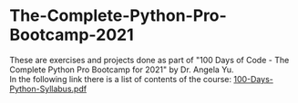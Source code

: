 # The-Complete-Python-Pro-Bootcamp-2021
These are exercises and projects done as part of "100 Days of Code - The Complete Python Pro Bootcamp for 2021" by Dr. Angela Yu. <br>
In the following link there is a list of contents of the course: [100-Days-Python-Syllabus.pdf](https://github.com/MartinLupa/The-Complete-Python-Pro-Bootcamp-2021/files/6189680/100-Days-Python-Syllabus.pdf)

